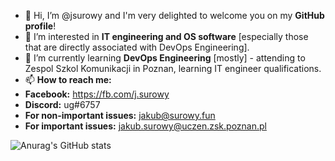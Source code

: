 - 👋 Hi, I’m @jsurowy and I'm very delighted to welcome you on my <b>GitHub profile</b>!
- 👀 I’m interested in <b>IT engineering and OS software</b> [especially those that are directly associated with DevOps Engineering].
- 🌱 I’m currently learning <b>DevOps Engineering</b> [mostly] - attending to Zespol Szkol Komunikacji in Poznan, learning IT engineer qualifications.
- 📫 <b>How to reach me:</b>
-  <b>Facebook:</b> https://fb.com/j.surowy
-  <b>Discord:</b> ug#6757
-  <b>For non-important issues:</b> jakub@surowy.fun
-  <b>For important issues:</b> jakub.surowy@uczen.zsk.poznan.pl


![Anurag's GitHub stats](https://github-readme-stats.vercel.app/api?username=jsurowy&show_icons=true&theme=synthwave)

<!---
jsurowy/jsurowy is a ✨ special ✨ repository because its `README.md` (this file) appears on your GitHub profile.
You can click the Preview link to take a look at your changes.
--->
